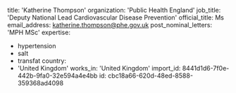 title: 'Katherine Thompson'
organization: 'Public Health England'
job_title: 'Deputy National Lead Cardiovascular Disease Prevention'
official_title: Ms
email_address: katherine.thompson@phe.gov.uk
post_nominal_letters: 'MPH MSc'
expertise:
  - hypertension
  - salt
  - transfat
country:
  - 'United Kingdom'
works_in: 'United Kingdom'
import_id: 8441d1d6-7f0e-442b-9fa0-32e594a4e4bb
id: cbc18a66-620d-48ed-8588-359368ad4098
